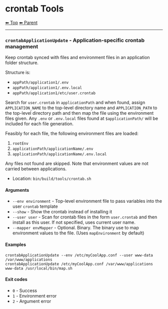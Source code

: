 # crontab Tools

<!-- TEMPLATE header 2 -->
[⬅ Top](index.md) [⬅ Parent ](../index.md)
<hr />

### `crontabApplicationUpdate` - Application-specific crontab management

Keep crontab synced with files and environment files in an application folder structure.

Structure is:

- `appPath/application1/.env`
- `appPath/application1/.env.local`
- `appPath/application1/etc/user.crontab`

Search for `user.crontab` in `applicationPath` and when found, assign `APPLICATION_NAME` to the top-level directory name
and `APPLICATION_PATH` to the top-level directory path and then map the file using the environment files given.
Any `.env` or `.env.local` files found at `$applicationPath/` will be included for each file generation.

Feasibly for each file, the following environment files are loaded:

1. `rootEnv`
2. `applicationPath/applicationName/.env`
3. `applicationPath/applicationName/.env.local`

Any files not found are skipped. Note that environment values are not carried between applications.

- Location: `bin/build/tools/crontab.sh`

#### Arguments

- `--env environment` - Top-level environment file to pass variables into the user `crontab` template
- `--show` - Show the crontab instead of installing it
- `--user user` - Scan for crontab files in the form `user.crontab` and then install as this user. If not specified, uses current user name.
- `--mapper envMapper` - Optional. Binary. The binary use to map environment values to the file. (Uses `mapEnvironment` by default)

#### Examples

    crontabApplicationUpdate --env /etc/myCoolApp.conf --user www-data /var/www/applications
    crontabApplicationUpdate /etc/myCoolApp.conf /var/www/applications www-data /usr/local/bin/map.sh

#### Exit codes

- `0` - Success
- `1` - Environment error
- `2` - Argument error
